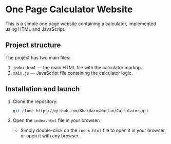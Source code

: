# One Page Calculator Website

This is a simple one page website containing a calculator, implemented using HTML and JavaScript.

## Project structure

The project has two main files:

1. `index.html` — the main HTML file with the calculator markup.
2. `main.js` — JavaScript file containing the calculator logic.

## Installation and launch

1. Clone the repository:
    ```bash
    git clone https://github.com/KhaidarovNurlan/Calculator.git
    ```

2. Open the `index.html` file in your browser:
    - Simply double-click on the `index.html` file to open it in your browser, or open it with any browser.
